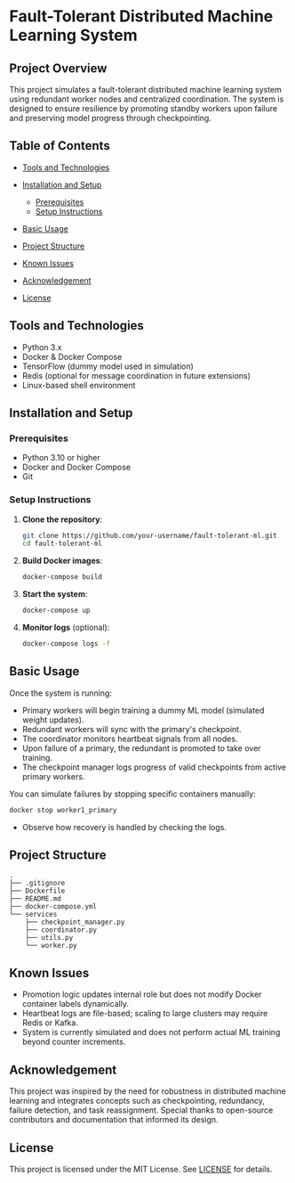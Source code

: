 # Fault-Tolerant Distributed Machine Learning System

## Project Overview

This project simulates a fault-tolerant distributed machine learning system using redundant worker nodes and centralized coordination. The system is designed to ensure resilience by promoting standby workers upon failure and preserving model progress through checkpointing.


## Table of Contents

* [Tools and Technologies](#tools-and-technologies)
* [Installation and Setup](#installation-and-setup)

  * [Prerequisites](#prerequisites)
  * [Setup Instructions](#setup-instructions)
* [Basic Usage](#basic-usage)
* [Project Structure](#project-structure)
* [Known Issues](#known-issues)
* [Acknowledgement](#acknowledgement)
* [License](#license)

## Tools and Technologies

* Python 3.x
* Docker & Docker Compose
* TensorFlow (dummy model used in simulation)
* Redis (optional for message coordination in future extensions)
* Linux-based shell environment

## Installation and Setup

### Prerequisites

* Python 3.10 or higher
* Docker and Docker Compose
* Git

### Setup Instructions

1. **Clone the repository**:

   ```bash
   git clone https://github.com/your-username/fault-tolerant-ml.git
   cd fault-tolerant-ml
   ```

2. **Build Docker images**:

   ```bash
   docker-compose build
   ```

3. **Start the system**:

   ```bash
   docker-compose up
   ```

4. **Monitor logs** (optional):

   ```bash
   docker-compose logs -f
   ```

## Basic Usage

Once the system is running:

* Primary workers will begin training a dummy ML model (simulated weight updates).
* Redundant workers will sync with the primary's checkpoint.
* The coordinator monitors heartbeat signals from all nodes.
* Upon failure of a primary, the redundant is promoted to take over training.
* The checkpoint manager logs progress of valid checkpoints from active primary workers.

You can simulate failures by stopping specific containers manually:

```bash
docker stop worker1_primary
```

* Observe how recovery is handled by checking the logs.

## Project Structure

```
.
├── .gitignore
├── Dockerfile
├── README.md
├── docker-compose.yml
└── services
    ├── checkpoint_manager.py
    ├── coordinator.py
    ├── utils.py
    └── worker.py
```

## Known Issues

* Promotion logic updates internal role but does not modify Docker container labels dynamically.
* Heartbeat logs are file-based; scaling to large clusters may require Redis or Kafka.
* System is currently simulated and does not perform actual ML training beyond counter increments.

## Acknowledgement

This project was inspired by the need for robustness in distributed machine learning and integrates concepts such as checkpointing, redundancy, failure detection, and task reassignment. Special thanks to open-source contributors and documentation that informed its design.

## License

This project is licensed under the MIT License. See [LICENSE](LICENSE) for details.

